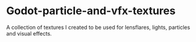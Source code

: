 # Godot-particle-and-vfx-textures
A collection of textures I created to be used for lensflares, lights, particles and visual effects.
